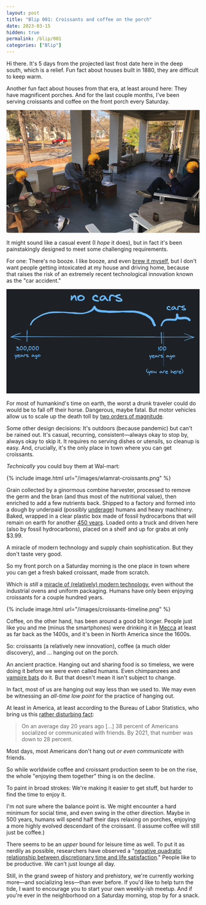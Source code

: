 ```yaml
---
layout: post
title: "Blip 001: Croissants and coffee on the porch"
date: 2023-03-15
hidden: true
permalink: /blip/001
categories: ["Blip"]
---
```


Hi there. It's 5 days from the projected last frost date here in the deep south, which is a relief. Fun fact about houses built in 1880, they are difficult to keep warm.

Another fun fact about houses from that era, at least around here: They have magnificent porches. And for the last couple months, I've been serving croissants and coffee on the front porch every Saturday.

![[three humans enjoying baked goods](/images/croissants-on-the-porch.png)](/images/croissants-on-the-porch.png)

It might sound like a casual event (I _hope_ it does), but in fact it's been painstakingly designed to meet some challenging requirements.

For one: There's no booze. I like booze, and even [brew it myself](https://eufaula.biz/beer), but I don't want people getting intoxicated at my house and driving home, because that raises the risk of an extremely recent technological innovation known as the "car accident."

![[timeline: dawn of humanity, invention of car, present day](/images/blip-cars-timeline.png)](/images/blip-cars-timeline.png)

For most of humankind's time on earth, the worst a drunk traveler could do would be to fall off their horse. Dangerous, maybe fatal. But motor vehicles allow us to scale up the death toll by [two orders of magnitude](https://en.wikipedia.org/wiki/List_of_accidents_and_disasters_by_death_toll#Road).

Some other design decisions: It's outdoors (because pandemic) but can't be rained out. It's casual, recurring, consistent—always okay to stop by, always okay to skip it. It requires no serving dishes or utensils, so cleanup is easy. And, crucially, it's the only place in town where you can get croissants.

_Technically_ you could buy them at Wal-mart:

{% include image.html url="/images/wlamrat-croissants.png" %}

Grain collected by a ginormous combine harvester, processed to remove the germ and the bran (and thus most of the nutritional value), then enriched to add a few nutrients back. Shipped to a factory and formed into a dough by underpaid (possibly [underage](https://www.nytimes.com/2023/02/25/us/unaccompanied-migrant-child-workers-exploitation.html)) humans and heavy machinery. Baked, wrapped in a clear plastic box made of fossil hydrocarbons that will remain on earth for another [450 years](https://science.howstuffworks.com/science-vs-myth/everyday-myths/how-long-does-it-take-for-plastics-to-biodegrade.htm). Loaded onto a truck and driven here (also by fossil hydrocarbons), placed on a shelf and up for grabs at only $3.99.

A miracle of modern technology and supply chain sophistication. But they don't taste very good.

So my front porch on a Saturday morning is the one place in town where you can get a fresh baked croissant, made from scratch.

Which is _still_ a [miracle of (relatively) modern technology](/croissants-are-cutting-edge-technology/), even without the industrial ovens and uniform packaging. Humans have only been enjoying croissants for a couple hundred years.

{% include image.html url="/images/croissants-timeline.png" %}

Coffee, on the other hand, has been around a good bit longer. People just like you and me (minus the smartphones) were drinking it in [Mecca](https://www.britannica.com/topic/history-of-coffee) at least as far back as the 1400s, and it's been in North America since the 1600s.

So: croissants (a relatively new innovation), coffee (a much older discovery), and ... hanging out on the porch.

An ancient practice. Hanging out and sharing food is so timeless, we were doing it before we were even called humans. Even chimpanzees and [vampire bats](https://books.google.com/books?id=SxX4gRzOS6oC&q=%22food+sharing%22#v=snippet&q=%22food%20sharing%22&f=false) do it. But that doesn't mean it isn't subject to change. 

In fact, most of us are hanging out way less than we used to. We may even be witnessing an _all-time low point_ for the practice of hanging out.

At least in America, at least according to the Bureau of Labor Statistics, who bring us this [rather disturbing fact](https://slate.com/culture/2023/02/hanging-out-sheila-liming-book-friendship-crisis.html):

> On an average day 20 years ago [...] 38 percent of Americans socialized or communicated with friends. By 2021, that number was down to 28 percent.

Most days, most Americans don't hang out _or even communicate_ with friends.

So while worldwide coffee and croissant production seem to be on the rise, the whole "enjoying them together" thing is on the decline.

To paint in broad strokes: We're making it easier to get stuff, but harder to find the time to enjoy it.

I'm not sure where the balance point is. We might encounter a hard minimum for social time, and even swing in the other direction. Maybe in 500 years, humans will spend half their days relaxing on porches, enjoying a more highly evolved descendant of the croissant. (I assume coffee will still just be coffee.)

There seems to be an _upper_ bound for leisure time as well. To put it as nerdily as possible, researchers have observed a "[negative quadratic relationship between discretionary time and life satisfaction](https://papers.ssrn.com/sol3/papers.cfm?abstract_id=3285436)." People like to be productive. We can't just lounge all day.

Still, in the grand sweep of history and prehistory, we're currently working more—and socializing less—than ever before. If you'd like to help turn the tide, I want to encourage you to start your own weekly-ish meetup. And if you're ever in the neighborhood on a Saturday morning, stop by for a snack.
